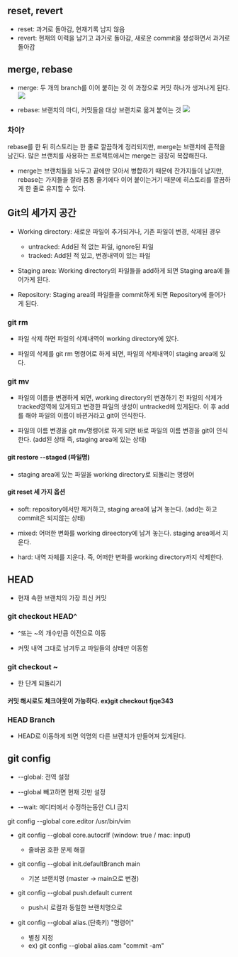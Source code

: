 ## reset, revert

- reset: 과거로 돌아감, 현재기록 남지 않음
- revert: 현재의 이력을 남기고 과거로 돌아감, 새로운 commit을 생성하면서 과거로 돌아감

## merge, rebase

- merge: 두 개의 branch를 이어 붙히는 것 이 과정으로 커밋 하나가 생겨나게 된다.
  ![](https://velog.velcdn.com/images/leeseonseonje/post/9b6c2f5c-894b-4629-9805-17d3b46c0984/image.png)

- rebase: 브랜치의 마디, 커밋들을 대상 	브랜치로 옮겨 붙이는 것
  ![](https://velog.velcdn.com/images/leeseonseonje/post/0af25ce4-9272-4d22-a8e8-466b363fdea3/image.png)

### 차이?
rebase를 한 뒤 히스토리는 한 줄로 깔끔하게 정리되지만, merge는 브랜치에 흔적을 남긴다.
많은 브랜치를 사용하는 프로젝트에서는 merge는 굉장히 복잡해진다.

- merge는 브랜치들을 놔두고 끝에만 모아서 병합하기 때문에 잔가지들이 남지만, rebase는 가지들을 잘라 몸통 줄기에다 이어 붙이는거기 때문에 히스토리를 깔끔하게 한 줄로 유지할 수 있다.

## Git의 세가지 공간
- Working directory: 새로운 파일이 추가되거나, 기존 파일이 변경, 삭제된 경우
    - untracked: Add된 적 없는 파일, ignore된 파일
    - tracked: Add된 적 있고, 변경내역이 있는 파일

- Staging area: Working directory의 파일들을 add하게 되면 Staging area에 들어가게 된다.

- Repository: Staging area의 파일들을 commit하게 되면 Repository에 들어가게 된다.

### git rm
- 파일 삭제 하면 파일의 삭제내역이 working directory에 있다.

- 파일의 삭제를 git rm 명령어로 하게 되면, 파일의 삭제내역이 staging area에 있다.

### git mv
- 파일의 이름을 변경하게 되면, working directory의 변경하기 전 파일의 삭제가 tracked영역에 있게되고 변경한 파일의 생성이 untracked에 있게된다. 이 후 add를 해야 파일의 이름이 바뀐거라고 git이 인식한다.

- 파일의 이름 변경을 git mv명령어로 하게 되면 바로 파일의 이름 변경을 git이 인식한다.
  (add된 상태 즉, staging area에 있는 상태)

#### git restore --staged (파일명)
- staging area에 있는 파일을 working directory로 되돌리는 명령어

#### git reset 세 가지 옵션
- soft: repository에서만 제거하고, staging area에 남겨 놓는다.
  (add는 하고 commit은 되지않는 상태)

- mixed: 어떠한 변화를 working direectory에 남겨 놓는다. staging area에서 지운다.

- hard: 내역 자체를 지운다. 즉, 어떠한 변화를 working directory까지 삭제한다.

## HEAD
- 현재 속한 브랜치의 가장 최신 커밋

### git checkout HEAD^
- ^또는 ~의 개수만큼 이전으로 이동

- 커밋 내역 그대로 남겨두고 파일들의 상태만 이동함

### git checkout ~
- 한 단계 되돌리기

#### 커밋 해시로도 체크아웃이 가능하다. ex)git checkout fjqe343

### HEAD Branch
- HEAD로 이동하게 되면 익명의 다른 브랜치가 만들어져 있게된다.

## git config
- --global: 전역 설정

- --global 빼고하면 현재 깃만 설정

- --wait: 에디터에서 수정하는동안 CLI 금지

git config --global core.editor /usr/bin/vim

- git config --global core.autocrlf (window: true / mac: input)
    - 줄바꿈 호환 문제 해결

- git config --global init.defaultBranch main
    - 기본 브랜치명 (master -> main으로 변경)

- git config --global push.default current
    - push시 로컬과 동일한 브랜치명으로

-  git config --global alias.(단축키) "명령어"
    - 별칭 지정
    - ex) git config --global alias.cam "commit -am"